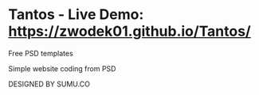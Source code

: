 # Tantos - Live Demo: https://zwodek01.github.io/Tantos/

Free PSD templates

Simple website coding from PSD

DESIGNED BY SUMU.CO
